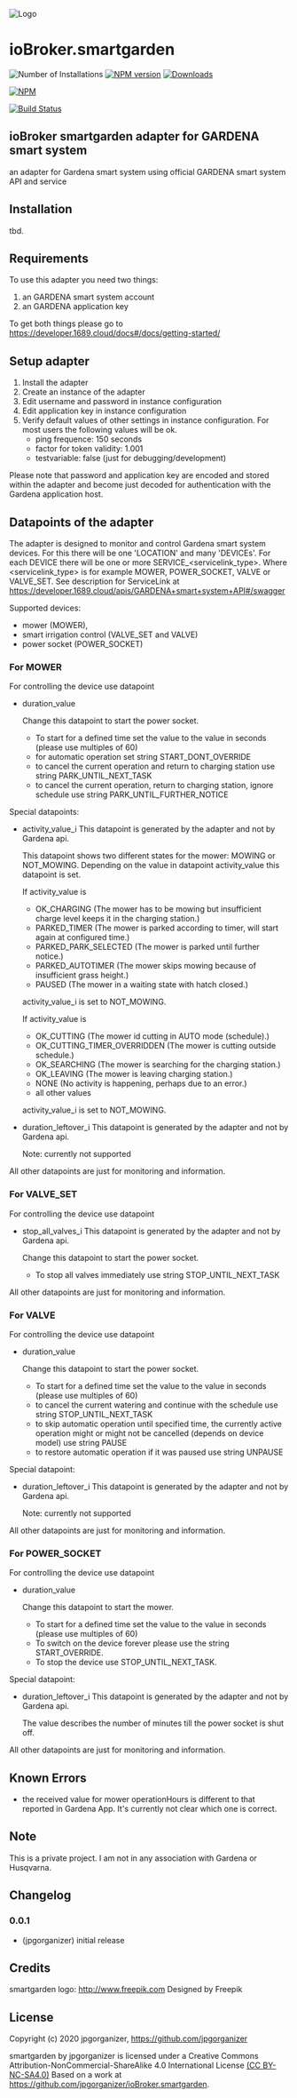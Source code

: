 ![Logo](admin/smartgarden.png)
# ioBroker.smartgarden

![Number of Installations](http://iobroker.live/badges/smartgarden-installed.svg) 
[![NPM version](http://img.shields.io/npm/v/iobroker.smartgarden.svg)](https://www.npmjs.com/package/iobroker.smartgarden)
[![Downloads](https://img.shields.io/npm/dm/iobroker.smartgarden.svg)](https://www.npmjs.com/package/iobroker.smartgarden)

[![NPM](https://nodei.co/npm/iobroker.smartgarden.png?downloads=true)](https://nodei.co/npm/iobroker.smartgarden/)

[![Build Status](https://travis-ci.org/jpgorganizer/ioBroker.smartgarden.svg?branch=master)](https://travis-ci.org/jpgorganizer/ioBroker.smartgarden)


## ioBroker smartgarden adapter for GARDENA smart system

an adapter for Gardena smart system using official GARDENA smart system API and service


## Installation

tbd.


## Requirements

To use this adapter you need two things:
1. an GARDENA smart system account
1. an GARDENA application key

To get both things please go to https://developer.1689.cloud/docs#/docs/getting-started/

## Setup adapter

1. Install the adapter
1. Create an instance of the adapter
1. Edit username and password  in instance configuration
1. Edit application key in instance configuration
1. Verify default values of other settings in instance configuration. For most users the following values will be ok.
    - ping frequence: 150 seconds
    - factor for token validity: 1.001
    - testvariable: false (just for debugging/development)

Please note that password and application key are encoded and stored within the adapter 
and become just decoded for authentication with the Gardena application host.
  
  
## Datapoints of the adapter
The adapter is designed to monitor and control Gardena smart system devices. For this there
will be one 'LOCATION' and many 'DEVICEs'. For each DEVICE there will be one or more 
SERVICE_<servicelink_type>. Where <servicelink_type> is for example MOWER, POWER_SOCKET, VALVE
or VALVE_SET. See description for ServiceLink at 
https://developer.1689.cloud/apis/GARDENA+smart+system+API#/swagger

Supported devices:
  - mower (MOWER),
  - smart irrigation control (VALVE_SET and VALVE)
  - power socket (POWER_SOCKET)
 
### For MOWER
For controlling the device use datapoint
- duration_value

  Change this datapoint to start the power socket. 
  - To start for a defined time  set the value to the value in seconds (please use multiples of 60)
  - for automatic operation set string START_DONT_OVERRIDE
  - to cancel the current operation and return to charging station use string PARK_UNTIL_NEXT_TASK
  - to cancel the current operation, return to charging station, ignore schedule use string PARK_UNTIL_FURTHER_NOTICE
  

  
Special datapoints:
- activity_value_i
  This datapoint is generated by the adapter and not by Gardena api. 

  This datapoint shows two different states for the mower: MOWING or NOT_MOWING. Depending on the value
  in datapoint activity_value this datapoint is set.
  
  If activity_value is 
    - OK_CHARGING (The mower has to be mowing but insufficient charge level keeps it in the charging station.)
    - PARKED_TIMER (The mower is parked according to timer, will start again at configured time.)
    - PARKED_PARK_SELECTED (The mower is parked until further notice.)
    - PARKED_AUTOTIMER (The mower skips mowing because of insufficient grass height.)
    - PAUSED (The mower in a waiting state with hatch closed.)
	
  activity_value_i  is set to NOT_MOWING.

  If activity_value is 
    - OK_CUTTING (The mower id cutting in AUTO mode (schedule).)
    - OK_CUTTING_TIMER_OVERRIDDEN (The mower is cutting outside schedule.)
    - OK_SEARCHING (The mower is searching for the charging station.)
    - OK_LEAVING (The mower is leaving charging station.)
    - NONE (No activity is happening, perhaps due to an error.)
	- all other values
	
  activity_value_i  is set to NOT_MOWING.

- duration_leftover_i
  This datapoint is generated by the adapter and not by Gardena api. 

  Note: currently not supported


  
All other datapoints are just for monitoring and information.

### For VALVE_SET
For controlling the device use datapoint
- stop_all_valves_i
  This datapoint is generated by the adapter and not by Gardena api. 

  Change this datapoint to start the power socket. 
  - To stop all valves immediately use string STOP_UNTIL_NEXT_TASK

  
All other datapoints are just for monitoring and information.

 
### For VALVE
For controlling the device use datapoint
- duration_value

  Change this datapoint to start the power socket. 
  - To start for a defined time  set the value to the value in seconds (please use multiples of 60)
  - to cancel the current watering and continue with the schedule use string STOP_UNTIL_NEXT_TASK
  - to skip automatic operation until specified time, the currently active operation might or might not be cancelled (depends on device model) use string PAUSE 
  - to restore automatic operation if it was paused use string UNPAUSE
  
  
Special datapoint:
- duration_leftover_i
  This datapoint is generated by the adapter and not by Gardena api. 

  Note: currently not supported
  
All other datapoints are just for monitoring and information.

 
### For POWER_SOCKET
For controlling the device use datapoint
- duration_value

  Change this datapoint to start the mower. 
  - To start for a defined time  set the value to the value in seconds (please use multiples of 60)
  - To switch on the device forever please use the string START_OVERRIDE.
  - To stop the device use STOP_UNTIL_NEXT_TASK.
  
  
Special datapoint:
- duration_leftover_i
  This datapoint is generated by the adapter and not by Gardena api. 
  
  The value describes the number of minutes till the power socket is shut off. 
  
All other datapoints are just for monitoring and information.
  
## Known Errors
- the received value for mower operationHours is different to that reported in Gardena App. It's currently not clear  which one is correct.

## Note
This is a private project. I am not in any association with Gardena or Husqvarna.
  
## Changelog

### 0.0.1
* (jpgorganizer) initial release

## Credits
smartgarden logo: http://www.freepik.com Designed by Freepik

## License
 Copyright (c) 2020 jpgorganizer, https://github.com/jpgorganizer 
 
 smartgarden by jpgorganizer is licensed under a 
 Creative Commons Attribution-NonCommercial-ShareAlike 4.0 International License [(CC BY-NC-SA4.0)](https://creativecommons.org/licenses/by-nc-sa/4.0/)
 Based on a work at https://github.com/jpgorganizer/ioBroker.smartgarden.
 

